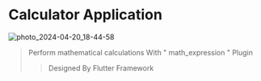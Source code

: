 # Calculator Application
![photo_2024-04-20_18-44-58](https://github.com/ardavan8102/calculator/assets/77455553/fb84e787-1a53-4f14-b6fb-dfef642185a2)

> Perform mathematical calculations With " math_expression " Plugin
>> Designed By Flutter Framework
